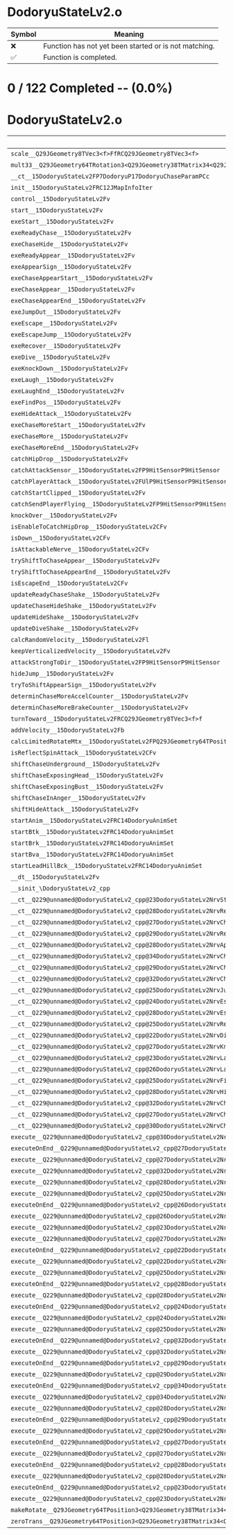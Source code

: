 # DodoryuStateLv2.o
| Symbol | Meaning 
| ------------- | ------------- 
| :x: | Function has not yet been started or is not matching. 
| :white_check_mark: | Function is completed. 


# 0 / 122 Completed -- (0.0%)
# DodoryuStateLv2.o
| Symbol | Decompiled? |
| ------------- | ------------- |
| `scale__Q29JGeometry8TVec3<f>FfRCQ29JGeometry8TVec3<f>` | :x: |
| `mult33__Q29JGeometry64TRotation3<Q29JGeometry38TMatrix34<Q29JGeometry13SMatrix34C<f>>>CFRQ29JGeometry8TVec3<f>` | :x: |
| `__ct__15DodoryuStateLv2FP7DodoryuP17DodoryuChaseParamPCc` | :x: |
| `init__15DodoryuStateLv2FRC12JMapInfoIter` | :x: |
| `control__15DodoryuStateLv2Fv` | :x: |
| `start__15DodoryuStateLv2Fv` | :x: |
| `exeStart__15DodoryuStateLv2Fv` | :x: |
| `exeReadyChase__15DodoryuStateLv2Fv` | :x: |
| `exeChaseHide__15DodoryuStateLv2Fv` | :x: |
| `exeReadyAppear__15DodoryuStateLv2Fv` | :x: |
| `exeAppearSign__15DodoryuStateLv2Fv` | :x: |
| `exeChaseAppearStart__15DodoryuStateLv2Fv` | :x: |
| `exeChaseAppear__15DodoryuStateLv2Fv` | :x: |
| `exeChaseAppearEnd__15DodoryuStateLv2Fv` | :x: |
| `exeJumpOut__15DodoryuStateLv2Fv` | :x: |
| `exeEscape__15DodoryuStateLv2Fv` | :x: |
| `exeEscapeJump__15DodoryuStateLv2Fv` | :x: |
| `exeRecover__15DodoryuStateLv2Fv` | :x: |
| `exeDive__15DodoryuStateLv2Fv` | :x: |
| `exeKnockDown__15DodoryuStateLv2Fv` | :x: |
| `exeLaugh__15DodoryuStateLv2Fv` | :x: |
| `exeLaughEnd__15DodoryuStateLv2Fv` | :x: |
| `exeFindPos__15DodoryuStateLv2Fv` | :x: |
| `exeHideAttack__15DodoryuStateLv2Fv` | :x: |
| `exeChaseMoreStart__15DodoryuStateLv2Fv` | :x: |
| `exeChaseMore__15DodoryuStateLv2Fv` | :x: |
| `exeChaseMoreEnd__15DodoryuStateLv2Fv` | :x: |
| `catchHipDrop__15DodoryuStateLv2Fv` | :x: |
| `catchAttackSensor__15DodoryuStateLv2FP9HitSensorP9HitSensor` | :x: |
| `catchPlayerAttack__15DodoryuStateLv2FUlP9HitSensorP9HitSensor` | :x: |
| `catchStartClipped__15DodoryuStateLv2Fv` | :x: |
| `catchSendPlayerFlying__15DodoryuStateLv2FP9HitSensorP9HitSensor` | :x: |
| `knockOver__15DodoryuStateLv2Fv` | :x: |
| `isEnableToCatchHipDrop__15DodoryuStateLv2CFv` | :x: |
| `isDown__15DodoryuStateLv2CFv` | :x: |
| `isAttackableNerve__15DodoryuStateLv2CFv` | :x: |
| `tryShiftToChaseAppear__15DodoryuStateLv2Fv` | :x: |
| `tryShiftToChaseAppearEnd__15DodoryuStateLv2Fv` | :x: |
| `isEscapeEnd__15DodoryuStateLv2CFv` | :x: |
| `updateReadyChaseShake__15DodoryuStateLv2Fv` | :x: |
| `updateChaseHideShake__15DodoryuStateLv2Fv` | :x: |
| `updateHideShake__15DodoryuStateLv2Fv` | :x: |
| `updateDiveShake__15DodoryuStateLv2Fv` | :x: |
| `calcRandomVelocity__15DodoryuStateLv2Fl` | :x: |
| `keepVerticalizedVelocity__15DodoryuStateLv2Fv` | :x: |
| `attackStrongToDir__15DodoryuStateLv2FP9HitSensorP9HitSensor` | :x: |
| `hideJump__15DodoryuStateLv2Fv` | :x: |
| `tryToShiftAppearSign__15DodoryuStateLv2Fv` | :x: |
| `determinChaseMoreAccelCounter__15DodoryuStateLv2Fv` | :x: |
| `determinChaseMoreBrakeCounter__15DodoryuStateLv2Fv` | :x: |
| `turnToward__15DodoryuStateLv2FRCQ29JGeometry8TVec3<f>f` | :x: |
| `addVelocity__15DodoryuStateLv2Fb` | :x: |
| `calcLimitedRotateMtx__15DodoryuStateLv2FPQ29JGeometry64TPosition3<Q29JGeometry38TMatrix34<Q29JGeometry13SMatrix34C<f>>>RCQ29JGeometry8TVec3<f>RCQ29JGeometry8TVec3<f>f` | :x: |
| `isReflectSpinAttack__15DodoryuStateLv2CFv` | :x: |
| `shiftChaseUnderground__15DodoryuStateLv2Fv` | :x: |
| `shiftChaseExposingHead__15DodoryuStateLv2Fv` | :x: |
| `shiftChaseExposingBust__15DodoryuStateLv2Fv` | :x: |
| `shiftChaseInAnger__15DodoryuStateLv2Fv` | :x: |
| `shiftHideAttack__15DodoryuStateLv2Fv` | :x: |
| `startAnim__15DodoryuStateLv2FRC14DodoryuAnimSet` | :x: |
| `startBtk__15DodoryuStateLv2FRC14DodoryuAnimSet` | :x: |
| `startBrk__15DodoryuStateLv2FRC14DodoryuAnimSet` | :x: |
| `startBva__15DodoryuStateLv2FRC14DodoryuAnimSet` | :x: |
| `startLeadHillBck__15DodoryuStateLv2FRC14DodoryuAnimSet` | :x: |
| `__dt__15DodoryuStateLv2Fv` | :x: |
| `__sinit_\DodoryuStateLv2_cpp` | :x: |
| `__ct__Q229@unnamed@DodoryuStateLv2_cpp@23DodoryuStateLv2NrvStartFv` | :x: |
| `__ct__Q229@unnamed@DodoryuStateLv2_cpp@28DodoryuStateLv2NrvReadyChaseFv` | :x: |
| `__ct__Q229@unnamed@DodoryuStateLv2_cpp@27DodoryuStateLv2NrvChaseHideFv` | :x: |
| `__ct__Q229@unnamed@DodoryuStateLv2_cpp@29DodoryuStateLv2NrvReadyAppearFv` | :x: |
| `__ct__Q229@unnamed@DodoryuStateLv2_cpp@28DodoryuStateLv2NrvAppearSignFv` | :x: |
| `__ct__Q229@unnamed@DodoryuStateLv2_cpp@34DodoryuStateLv2NrvChaseAppearStartFv` | :x: |
| `__ct__Q229@unnamed@DodoryuStateLv2_cpp@29DodoryuStateLv2NrvChaseAppearFv` | :x: |
| `__ct__Q229@unnamed@DodoryuStateLv2_cpp@32DodoryuStateLv2NrvChaseAppearEndFv` | :x: |
| `__ct__Q229@unnamed@DodoryuStateLv2_cpp@25DodoryuStateLv2NrvJumpOutFv` | :x: |
| `__ct__Q229@unnamed@DodoryuStateLv2_cpp@24DodoryuStateLv2NrvEscapeFv` | :x: |
| `__ct__Q229@unnamed@DodoryuStateLv2_cpp@28DodoryuStateLv2NrvEscapeJumpFv` | :x: |
| `__ct__Q229@unnamed@DodoryuStateLv2_cpp@25DodoryuStateLv2NrvRecoverFv` | :x: |
| `__ct__Q229@unnamed@DodoryuStateLv2_cpp@22DodoryuStateLv2NrvDiveFv` | :x: |
| `__ct__Q229@unnamed@DodoryuStateLv2_cpp@27DodoryuStateLv2NrvKnockDownFv` | :x: |
| `__ct__Q229@unnamed@DodoryuStateLv2_cpp@23DodoryuStateLv2NrvLaughFv` | :x: |
| `__ct__Q229@unnamed@DodoryuStateLv2_cpp@26DodoryuStateLv2NrvLaughEndFv` | :x: |
| `__ct__Q229@unnamed@DodoryuStateLv2_cpp@25DodoryuStateLv2NrvFindPosFv` | :x: |
| `__ct__Q229@unnamed@DodoryuStateLv2_cpp@28DodoryuStateLv2NrvHideAttackFv` | :x: |
| `__ct__Q229@unnamed@DodoryuStateLv2_cpp@32DodoryuStateLv2NrvChaseMoreStartFv` | :x: |
| `__ct__Q229@unnamed@DodoryuStateLv2_cpp@27DodoryuStateLv2NrvChaseMoreFv` | :x: |
| `__ct__Q229@unnamed@DodoryuStateLv2_cpp@30DodoryuStateLv2NrvChaseMoreEndFv` | :x: |
| `execute__Q229@unnamed@DodoryuStateLv2_cpp@30DodoryuStateLv2NrvChaseMoreEndCFP5Spine` | :x: |
| `executeOnEnd__Q229@unnamed@DodoryuStateLv2_cpp@27DodoryuStateLv2NrvChaseMoreCFP5Spine` | :x: |
| `execute__Q229@unnamed@DodoryuStateLv2_cpp@27DodoryuStateLv2NrvChaseMoreCFP5Spine` | :x: |
| `execute__Q229@unnamed@DodoryuStateLv2_cpp@32DodoryuStateLv2NrvChaseMoreStartCFP5Spine` | :x: |
| `execute__Q229@unnamed@DodoryuStateLv2_cpp@28DodoryuStateLv2NrvHideAttackCFP5Spine` | :x: |
| `execute__Q229@unnamed@DodoryuStateLv2_cpp@25DodoryuStateLv2NrvFindPosCFP5Spine` | :x: |
| `executeOnEnd__Q229@unnamed@DodoryuStateLv2_cpp@26DodoryuStateLv2NrvLaughEndCFP5Spine` | :x: |
| `execute__Q229@unnamed@DodoryuStateLv2_cpp@26DodoryuStateLv2NrvLaughEndCFP5Spine` | :x: |
| `execute__Q229@unnamed@DodoryuStateLv2_cpp@23DodoryuStateLv2NrvLaughCFP5Spine` | :x: |
| `execute__Q229@unnamed@DodoryuStateLv2_cpp@27DodoryuStateLv2NrvKnockDownCFP5Spine` | :x: |
| `executeOnEnd__Q229@unnamed@DodoryuStateLv2_cpp@22DodoryuStateLv2NrvDiveCFP5Spine` | :x: |
| `execute__Q229@unnamed@DodoryuStateLv2_cpp@22DodoryuStateLv2NrvDiveCFP5Spine` | :x: |
| `execute__Q229@unnamed@DodoryuStateLv2_cpp@25DodoryuStateLv2NrvRecoverCFP5Spine` | :x: |
| `executeOnEnd__Q229@unnamed@DodoryuStateLv2_cpp@28DodoryuStateLv2NrvEscapeJumpCFP5Spine` | :x: |
| `execute__Q229@unnamed@DodoryuStateLv2_cpp@28DodoryuStateLv2NrvEscapeJumpCFP5Spine` | :x: |
| `executeOnEnd__Q229@unnamed@DodoryuStateLv2_cpp@24DodoryuStateLv2NrvEscapeCFP5Spine` | :x: |
| `execute__Q229@unnamed@DodoryuStateLv2_cpp@24DodoryuStateLv2NrvEscapeCFP5Spine` | :x: |
| `execute__Q229@unnamed@DodoryuStateLv2_cpp@25DodoryuStateLv2NrvJumpOutCFP5Spine` | :x: |
| `executeOnEnd__Q229@unnamed@DodoryuStateLv2_cpp@32DodoryuStateLv2NrvChaseAppearEndCFP5Spine` | :x: |
| `execute__Q229@unnamed@DodoryuStateLv2_cpp@32DodoryuStateLv2NrvChaseAppearEndCFP5Spine` | :x: |
| `executeOnEnd__Q229@unnamed@DodoryuStateLv2_cpp@29DodoryuStateLv2NrvChaseAppearCFP5Spine` | :x: |
| `execute__Q229@unnamed@DodoryuStateLv2_cpp@29DodoryuStateLv2NrvChaseAppearCFP5Spine` | :x: |
| `executeOnEnd__Q229@unnamed@DodoryuStateLv2_cpp@34DodoryuStateLv2NrvChaseAppearStartCFP5Spine` | :x: |
| `execute__Q229@unnamed@DodoryuStateLv2_cpp@34DodoryuStateLv2NrvChaseAppearStartCFP5Spine` | :x: |
| `execute__Q229@unnamed@DodoryuStateLv2_cpp@28DodoryuStateLv2NrvAppearSignCFP5Spine` | :x: |
| `executeOnEnd__Q229@unnamed@DodoryuStateLv2_cpp@29DodoryuStateLv2NrvReadyAppearCFP5Spine` | :x: |
| `execute__Q229@unnamed@DodoryuStateLv2_cpp@29DodoryuStateLv2NrvReadyAppearCFP5Spine` | :x: |
| `executeOnEnd__Q229@unnamed@DodoryuStateLv2_cpp@27DodoryuStateLv2NrvChaseHideCFP5Spine` | :x: |
| `execute__Q229@unnamed@DodoryuStateLv2_cpp@27DodoryuStateLv2NrvChaseHideCFP5Spine` | :x: |
| `executeOnEnd__Q229@unnamed@DodoryuStateLv2_cpp@28DodoryuStateLv2NrvReadyChaseCFP5Spine` | :x: |
| `execute__Q229@unnamed@DodoryuStateLv2_cpp@28DodoryuStateLv2NrvReadyChaseCFP5Spine` | :x: |
| `executeOnEnd__Q229@unnamed@DodoryuStateLv2_cpp@23DodoryuStateLv2NrvStartCFP5Spine` | :x: |
| `execute__Q229@unnamed@DodoryuStateLv2_cpp@23DodoryuStateLv2NrvStartCFP5Spine` | :x: |
| `makeRotate__Q29JGeometry64TPosition3<Q29JGeometry38TMatrix34<Q29JGeometry13SMatrix34C<f>>>FRCQ29JGeometry8TVec3<f>f` | :x: |
| `zeroTrans__Q29JGeometry64TPosition3<Q29JGeometry38TMatrix34<Q29JGeometry13SMatrix34C<f>>>Fv` | :x: |
